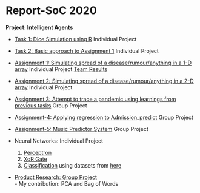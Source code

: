 # Report-SoC 2020

**Project: Intelligent Agents**

* [Task 1: Dice Simulation using R](https://github.com/divyanshikamra/Report-SoC2020/blob/master/Submission/Task1-Dice%20Simulation )
Individual Project

* [Task 2: Basic approach to Assignment 1](https://github.com/divyanshikamra/Report-SoC2020/tree/master/Submission/Assignment1/Basic%20Approach )
Individual Project

* [Assignment 1: Simulating spread of a disease/rumour/anything in a 1-D array](https://github.com/divyanshikamra/Report-SoC2020/tree/master/Submission/Assignment1/Final%20Submission)
Individual Project
[Team Results](https://docs.google.com/spreadsheets/d/10FrS48lpKSq90jhKPP6wHfa9FxE76ypXISpi8zBEJ-c)

* [Assignment 2: Simulating spread of a disease/rumour/anything in a 2-D array](https://github.com/divyanshikamra/Report-SoC2020/tree/master/Submission/Assignment-2)
Individual Project

* [Assignment 3: Attempt to trace a pandemic using learnings from previous tasks](https://github.com/divyanshikamra/Report-SoC2020/tree/master/Submission/Assignment-3)
Group Project

* [Assignment-4: Applying regression to Admission_predict](https://github.com/divyanshikamra/Report-SoC2020/tree/master/Submission/Assignment-4)
Group Project

* [Assignment-5: Music Predictor System](https://github.com/divyanshikamra/Report-SoC2020/tree/master/Submission/Assignment-5)
Group Project

* Neural Networks: Individual Project
     1. [Perceptron](https://github.com/divyanshikamra/Report-SoC2020/tree/master/Submission/Assignment-6)
     2. [XoR Gate](https://github.com/divyanshikamra/Report-SoC2020/tree/master/Submission/Assignment-7)
     3. [Classification](https://github.com/divyanshikamra/Report-SoC2020/blob/master/Final_IA_flag.ipynb) using datasets from [here](http://tsanjevvishnu.com/datasets/ )

* [Product Research: Group Project](https://github.com/divyanshikamra/Report-SoC2020/blob/master/Submission/Pattern%20recognitions%20Algorithms%20(3).pdf)    
       - My contribution: PCA and Bag of Words


